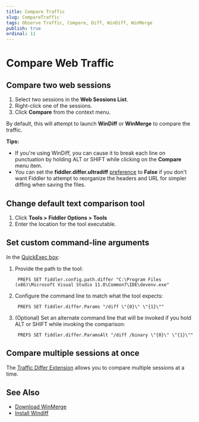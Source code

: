 ```yaml
---
title: Compare Traffic
slug: CompareTraffic
tags: Observe Traffic, Compare, Diff, WinDiff, WinMerge
publish: true
ordinal: 11
---
```


Compare Web Traffic
===================

Compare two web sessions
------------------------

1. Select two sessions in the **Web Sessions List**.
2. Right-click one of the sessions.
3. Click **Compare** from the context menu. 

By default, this will attempt to launch **WinDiff** or **WinMerge** to compare the traffic.

**Tips:**

+ If you're using WinDiff, you can cause it to break each line on punctuation by holding ALT or SHIFT while clicking on the **Compare** menu item.
+ You can set the **fiddler.differ.ultradiff**  [preference][5] to **False** if you don't want Fiddler to attempt to reorganize the headers and URL for simpler diffing when saving the files.

Change default text comparison tool
-----------------------------------

1. Click **Tools > Fiddler Options > Tools**
2. Enter the location for the tool executable.

Set custom command-line arguments
---------------------------------

In the [QuickExec box][3]:

1. Provide the path to the tool:

        PREFS SET fiddler.config.path.differ "C:\Program Files (x86)\Microsoft Visual Studio 11.0\Common7\IDE\devenv.exe"

2. Configure the command line to match what the tool expects:

        PREFS SET fiddler.differ.Params "/diff \"{0}\" \"{1}\""

3. (Optional) Set an alternate command line that will be invoked if you hold ALT or SHIFT while invoking the comparison:

        PREFS SET fiddler.differ.ParamsAlt "/diff /binary \"{0}\" \"{1}\""

Compare multiple sessions at once
---------------------------------

The [Traffic Differ Extension][4] allows you to compare multiple sessions at a time.


See Also
--------

+ [Download WinMerge][1]
+ [Install Windiff][2]

[1]: http://winmerge.org/
[2]: http://support.microsoft.com/kb/159214
[3]: ../../KnowledgeBase/QuickExec
[4]: http://fiddler2.com/add-ons
[5]: ../../KnowledgeBase/FiddlerScript/FiddlerPrefs
